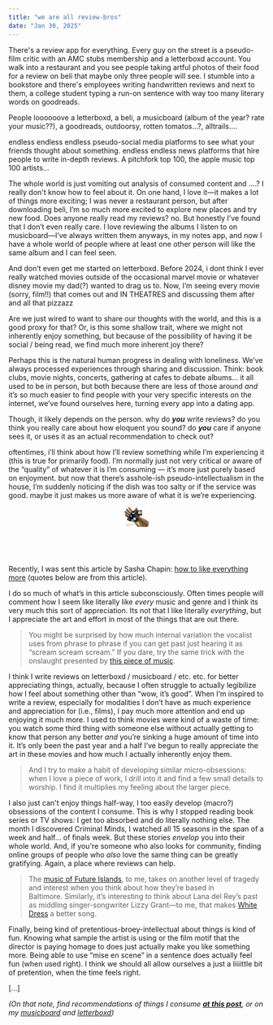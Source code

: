 ```yaml
---
title: "we are all review-bros"
date: "Jan 30, 2025" 
---
```


There's a review app for everything. Every guy on the street is a pseudo-film critic with an AMC stubs membership and a letterboxd account. You walk into a restaurant and you see people taking artful photos of their food for a review on beli that maybe only three people will see. I stumble into a bookstore and there's employees writing handwritten reviews and next to them, a college student typing a run-on sentence with way too many literary words on goodreads.

People loooooove a letterboxd, a beli, a musicboard (album of the year? rate your music??), a goodreads, outdoorsy, rotten tomatos…?, alltrails….

endless endless endless pseudo-social media platforms to see what your friends thought about something. endless endless news platforms that hire people to write in-depth reviews. A pitchfork top 100, the apple music top 100 artists... 

The whole world is just vomiting out analysis of consumed content and ....? I really don't know how to feel about it. On one hand, I love it—it makes a lot of things more exciting; I was never a restaurant person, but after downloading beli, I’m so much more excited to explore new places and try new food. Does anyone really read my reviews? no. But honestly I’ve found that I don’t even really care. I love reviewing the albums I listen to on musicboard—I’ve always written them anyways, in my notes app, and now I have a whole world of people where at least one other person will like the same album and I can feel seen. 

And don’t even get me started on letterboxd. Before 2024, i dont think I ever really watched movies outside of the occasional marvel movie or whatever disney movie my dad(?) wanted to drag us to. Now, I’m seeing every movie (sorry, film!!) that comes out and IN THEATRES and discussing them after and all that pizzazz 

Are we just wired to want to share our thoughts with the world, and this is a good proxy for that? Or, is this some shallow trait, where we might not inherently enjoy something, but because of the possibility of having it be social / being read, we find much more inherent joy there? 

Perhaps this is the natural human progress in dealing with loneliness. We’ve always processed experiences through sharing and discussion. Think: book clubs, movie nights, concerts, gathering at cafes to debate albums… it all used to be in person, but both because there are less of those around *and* it’s so much easier to find people with your very specific interests on the internet, we’ve found ourselves here, turning every app into a dating app.  

Though, it likely depends on the person. why do ***you*** write reviews? do you think you really care about how eloquent you sound? do ***you*** care if anyone sees it, or uses it as an actual recommendation to check out? 

oftentimes, i’ll think about how I’ll review something while I’m experiencing it (this is true for primarily food). I’m normally just not very critical or aware of the “quality” of whatever it is I’m consuming — it’s more just purely based on enjoyment. but now that there’s asshole-ish pseudo-intellectualism in the house, I’m suddenly noticing if the dish was too salty or if the service was good. maybe it just makes us more aware of what it is we’re experiencing. 

<div style="text-align: center; margin-top: 10px; margin-bottom: 10px; height: 100px;">
	<img src="https://github.com/ClaireBookworm/claire-website/blob/main/public/files/gauntlet.png?raw=true" alt="gauntlet" style="height: 40%;">
</div>

Recently, I was sent this article by Sasha Chapin: [how to like everything more](https://sashachapin.substack.com/p/how-to-like-everything-more) (quotes below are from this article).

I do so much of what’s in this article subconsciously. Often times people will comment how I seem like literally like *every* music and genre and I think its very much this sort of appreciation. Its not that I like literally *everything*, but I appreciate the art and effort in most of the things that are out there. 

> You might be surprised by how much internal variation the vocalist uses from phrase to phrase if you can get past just hearing it as “scream scream scream.” If you dare, try the same trick with the onslaught presented by [this piece of music](https://open.spotify.com/track/4cizO9j38ZtvKe3CAcBr8p?si=0d259b4242e64960).

I think I write reviews on letterboxd / musicboard / etc. etc. for better appreciating things, actually, because I often struggle to actually legibilize how I feel about something other than “wow, it’s good”. When I’m inspired to write a review, especially for modalities I don’t have as much experience and appreciation for (i.e., films), I pay much more attention and end up enjoying it much more. I used to think movies were kind of a waste of time: you watch some third thing with someone else without actually getting to know that person any better *and* you’re sinking a huge amount of time into it. It’s only been the past year and a half I’ve begun to really appreciate the art in these movies and how much I actually inherently enjoy them. 

> And I try to make a habit of developing similar micro-obsessions: when I love a piece of work, I drill into it and find a few small details to worship. I find it multiplies my feeling about the larger piece.

I also just can't enjoy things half-way, I too easily develop (macro?) obsessions of the content I consume. This is why I stopped reading book series or TV shows: I get too absorbed and do literally nothing else. The month I discovered Criminal Minds, I watched all 15 seasons in the span of a week and half... of finals week. But these stories *envelop* you into their whole world. And, if you're someone who also looks for community, finding online groups of people who *also* love the same thing can be greatly gratifying. Again, a place where reviews can help. 

> The [music of Future Islands](https://open.spotify.com/track/522YBf6WqBwJVAe7oHLymu?si=87dde737a831478b), to me, takes on another level of tragedy and interest when you think about how they’re based in Baltimore. Similarly, it’s interesting to think about Lana del Rey’s past as middling singer-songwriter Lizzy Grant—to me, that makes [White Dress](https://open.spotify.com/track/4Hl9rOqYomojCmxYfr25im?si=029d2838744b49a2) a better song.

Finally, being kind of pretentious-broey-intellectual about things is kind of fun. Knowing what sample the artist is using or the film motif that the director is paying homage to does just actually make you like something more. Being able to use “mise en scene” in a sentence does actually feel fun (when used right). I think we should all allow ourselves a just a liiiittle bit of pretention, when the time feels right.

[...]

*(On that note, find recommendations of things I consume **[at this post](https://www.clairebookworm.com/notes/recs)**, or on my [musicboard](https://musicboard.app/clairebookworm) and [letterboxd](https://letterboxd.com/clairebookworm/))*